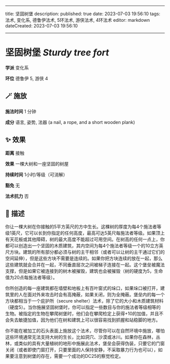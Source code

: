 
---
title: 坚固树堡
description: 
published: true
date: 2023-07-03 19:56:10
tags: 法术, 变化系, 德鲁伊法术, 5环法术, 游侠法术, 4环法术
editor: markdown
dateCreated: 2023-07-03 19:56:10

---

# **坚固树堡** *Sturdy tree fort*

**学派** 变化系 

**环位** 德鲁伊 5, 游侠 4

## 🪄 施放

**施法时间** 1 分钟

**成分** 语言, 姿势, 法器 (a nail, a rope, and a short wooden plank)

## ✨ 效果  

**距离** 接触 

**效果** 一棵大树和一座坚固的树屋 

**持续时间** 1小时/等级（可消解） 

**豁免** 无

**法术抗力** 否

## 📖 描述

你让一棵大树在你接触的5平方英尺的方中生长。这棵树的厚度为每4个施法者等级1英尺，它可以长到你指定的任何高度，最高可达5英尺每施法者等级。如果顶上有天花板或其他障碍，树的最大高度不能超过可用空间。在树高的任何一点上，你都可以创造出一个坚固的木质建筑，其内空间为每4个施法者等级一个的10立方英尺方块。建筑的所有部分都必须与树的主干相邻（或者可以让树的主干通过它们的空间延伸），但是这些方块不需要是连续的。如果你把方块连续的放在一起，那么这些建筑就会合并在一起，不同垂直层次之间被梯子连接在一起。这个堡垒被魔法支撑，但是如果它被连接到的树木被摧毁，建筑也会被摧毁（树的硬度为5，生命值为20点每施法者等级）。

你所创造的每一座建筑都在墙壁和地板上有百叶窗式的垛口，如果垛口被打开，建筑里的人在面对外来攻击时会有高掩蔽，如果关闭，则为全掩蔽。堡垒内的每一个方块都相当于一个庇护所（secure shelter）法术，除了它的大小和木质建筑材料（硬度5）。当你施展坚固树堡时，你可以指定一些数目与你的施法者等级相等的生物。被指定的生物在攀爬树堡时，他们会在攀爬检定上获得+10的加值，并且不会失去敏捷加值，因为他们在树和建筑上可以很容易找到抓握和站稳脚的地方。

你不能在被加工的石头表面上施放这个法术，尽管你可以在自然环境中施放，哪怕这些环境通常无法支持大树的生长，比如洞穴、沙漠或冰川。如果你在森林，丛林，或类似的具有大量植树的地形中施展此法术，堡垒会获得伪装，只要它的门窗关闭（或者即使门窗打开，只要里面的人保持安静，不采取暴力行为也可以），如果要注意到树堡的存在，需要一个成功的DC25的察觉检定。
    